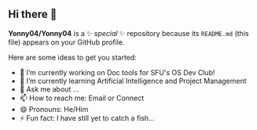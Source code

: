 ## Hi there 👋

**Yonny04/Yonny04** is a ✨ _special_ ✨ repository because its `README.md` (this file) appears on your GitHub profile.

Here are some ideas to get you started:

- 🔭 I’m currently working on Doc tools for SFU's OS Dev Club!
- 🌱 I’m currently learning Artificial Intelligence and Project Management
- 💬 Ask me about ...
- 📫 How to reach me: Email or Connect
- 😄 Pronouns: He/Him
- ⚡ Fun fact: I have still yet to catch a fish...

